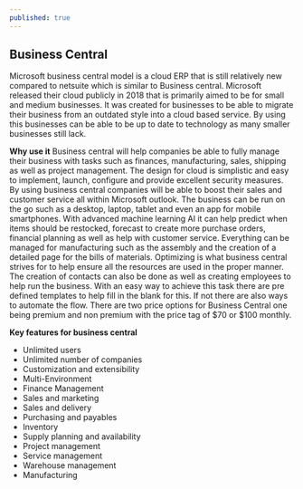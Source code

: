```yaml
---
published: true
---
```



## Business Central
Microsoft business central model is a cloud ERP that is still relatively new compared to netsuite which is similar to Business central. Microsoft released their cloud publicly in 2018 that is primarily aimed to be for small and medium businesses. It was created for businesses to be able to migrate their business from an outdated style into a cloud based service. By using this businesses can be able to be up to date to technology as many smaller businesses still lack.

**Why use it** 
Business central will help companies be able to fully manage their business with tasks such as finances, manufacturing, sales, shipping as well as project management. The design for cloud is simplistic and easy to implement, launch, configure and provide excellent security measures. By using business central companies will be able to boost their sales and customer service all within Microsoft outlook. The business can be run on the go such as a desktop, laptop, tablet and even an app for mobile smartphones. With advanced machine learning AI it can help predict when items should be restocked, forecast to create more purchase orders, financial planning as well as help with customer service. Everything can be managed for manufacturing such as the assembly and the creation of a detailed page for the bills of materials. Optimizing is what business central strives for to help ensure all the resources are used in the proper manner. The creation of contacts can also be done as well as creating employees to help run the business. With an easy way to achieve this task there are pre defined templates to help fill in the blank for this. If not there are also ways to automate the flow. There are two price options for Business Central one being premium and non premium with the price tag of $70 or $100 monthly.  

**Key features for business central**


- Unlimited users
- Unlimited number of companies
- Customization and extensibility
- Multi-Environment
- Finance Management
- Sales and marketing
- Sales and delivery
- Purchasing and payables
- Inventory
- Supply planning and availability
- Project management
- Service management
- Warehouse management
- Manufacturing
